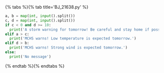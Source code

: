 {% tabs %}{% tab title='BJ_21638.py' %}

```py
a, b = map(int, input().split())
c, d = map(int, input().split())
if c < 0 and d >= 10:
  print('A storm warning for tomorrow! Be careful and stay home if possible!')
elif a > c:
  print('MCHS warns! Low temperature is expected tomorrow.')
elif d > b:
  print('MCHS warns! Strong wind is expected tomorrow.')
else:
  print('No message')
```

{% endtab %}{% endtabs %}
